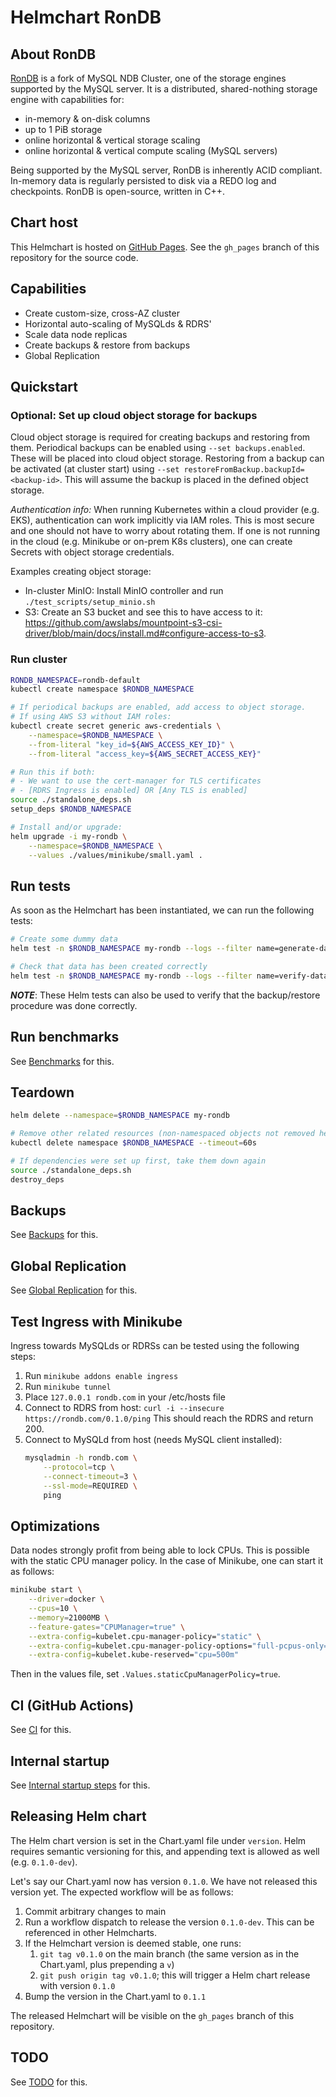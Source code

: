 # Helmchart RonDB

## About RonDB

[RonDB](https://docs.rondb.com) is a fork of MySQL NDB Cluster, one of the storage engines supported by the MySQL server. It is a distributed, shared-nothing storage engine with capabilities for:

- in-memory & on-disk columns
- up to 1 PiB storage
- online horizontal & vertical storage scaling
- online horizontal & vertical compute scaling (MySQL servers)

Being supported by the MySQL server, RonDB is inherently ACID compliant. In-memory data is regularly persisted to disk via a REDO log and checkpoints. RonDB is open-source, written in C++.

## Chart host

This Helmchart is hosted on [GitHub Pages](https://logicalclocks.github.io/rondb-helm/). See the `gh_pages` branch of this repository for the source code.

## Capabilities

- Create custom-size, cross-AZ cluster
- Horizontal auto-scaling of MySQLds & RDRS'
- Scale data node replicas
- Create backups & restore from backups
- Global Replication

## Quickstart

### Optional: Set up cloud object storage for backups

Cloud object storage is required for creating backups and restoring from them. Periodical backups can be
enabled using `--set backups.enabled`. These will be placed into cloud object storage. Restoring from a backup
can be activated (at cluster start) using `--set restoreFromBackup.backupId=<backup-id>`. This will assume the
backup is placed in the defined object storage.

_Authentication info:_ When running Kubernetes within a cloud provider (e.g. EKS), authentication can work implicitly via IAM roles.
This is most secure and one should not have to worry about rotating them. If one is not running in the cloud
(e.g. Minikube or on-prem K8s clusters), one can create Secrets with object storage credentials.

Examples creating object storage:
* In-cluster MinIO: Install MinIO controller and run `./test_scripts/setup_minio.sh`
* S3: Create an S3 bucket and see this to have access to it: https://github.com/awslabs/mountpoint-s3-csi-driver/blob/main/docs/install.md#configure-access-to-s3.

### Run cluster

```bash
RONDB_NAMESPACE=rondb-default
kubectl create namespace $RONDB_NAMESPACE

# If periodical backups are enabled, add access to object storage.
# If using AWS S3 without IAM roles:
kubectl create secret generic aws-credentials \
    --namespace=$RONDB_NAMESPACE \
    --from-literal "key_id=${AWS_ACCESS_KEY_ID}" \
    --from-literal "access_key=${AWS_SECRET_ACCESS_KEY}"

# Run this if both:
# - We want to use the cert-manager for TLS certificates
# - [RDRS Ingress is enabled] OR [Any TLS is enabled]
source ./standalone_deps.sh
setup_deps $RONDB_NAMESPACE

# Install and/or upgrade:
helm upgrade -i my-rondb \
    --namespace=$RONDB_NAMESPACE \
    --values ./values/minikube/small.yaml .
```

## Run tests

As soon as the Helmchart has been instantiated, we can run the following tests:

```bash
# Create some dummy data
helm test -n $RONDB_NAMESPACE my-rondb --logs --filter name=generate-data

# Check that data has been created correctly
helm test -n $RONDB_NAMESPACE my-rondb --logs --filter name=verify-data
```

***NOTE***: These Helm tests can also be used to verify that the backup/restore procedure was done correctly.

## Run benchmarks

See [Benchmarks](docs/benchmarks.md) for this.

## Teardown

```bash
helm delete --namespace=$RONDB_NAMESPACE my-rondb

# Remove other related resources (non-namespaced objects not removed here e.g. PriorityClass)
kubectl delete namespace $RONDB_NAMESPACE --timeout=60s

# If dependencies were set up first, take them down again
source ./standalone_deps.sh
destroy_deps
```

## Backups

See [Backups](docs/backups.md) for this.

## Global Replication

See [Global Replication](docs/global_replication.md) for this.

## Test Ingress with Minikube

Ingress towards MySQLds or RDRSs can be tested using the following steps:

1. Run `minikube addons enable ingress`
2. Run `minikube tunnel`
3. Place `127.0.0.1 rondb.com` in your /etc/hosts file
4. Connect to RDRS from host:
    `curl -i --insecure https://rondb.com/0.1.0/ping`
    This should reach the RDRS and return 200.
5. Connect to MySQLd from host (needs MySQL client installed):
    ```bash
    mysqladmin -h rondb.com \
        --protocol=tcp \
        --connect-timeout=3 \
        --ssl-mode=REQUIRED \
        ping
    ```

## Optimizations

Data nodes strongly profit from being able to lock CPUs. This is possible with the
static CPU manager policy. In the case of Minikube, one can start it as follows:

```bash
minikube start \
    --driver=docker \
    --cpus=10 \
    --memory=21000MB \
    --feature-gates="CPUManager=true" \
    --extra-config=kubelet.cpu-manager-policy="static" \
    --extra-config=kubelet.cpu-manager-policy-options="full-pcpus-only=true" \
    --extra-config=kubelet.kube-reserved="cpu=500m"
```

Then in the values file, set `.Values.staticCpuManagerPolicy=true`.

## CI (GitHub Actions)

See [CI](docs/github_actions.md) for this.

## Internal startup

See [Internal startup steps](docs/internal_startup.md) for this.

## Releasing Helm chart

The Helm chart version is set in the Chart.yaml file under `version`. Helm requires semantic versioning for this, and appending text is allowed as well (e.g. `0.1.0-dev`).

Let's say our Chart.yaml now has version `0.1.0`. We have not released this version yet. The expected workflow will be as follows:
1. Commit arbitrary changes to main
2. Run a workflow dispatch to release the version `0.1.0-dev`. This can be referenced in other Helmcharts.
3. If the Helmchart version is deemed stable, one runs:
   1. `git tag v0.1.0` on the main branch (the same version as in the Chart.yaml, plus prepending a `v`)
   2. `git push origin tag v0.1.0`; this will trigger a Helm chart release with version `0.1.0`
4. Bump the version in the Chart.yaml to `0.1.1`

The released Helmchart will be visible on the `gh_pages` branch of this repository.

## TODO

See [TODO](docs/todo.md) for this.
